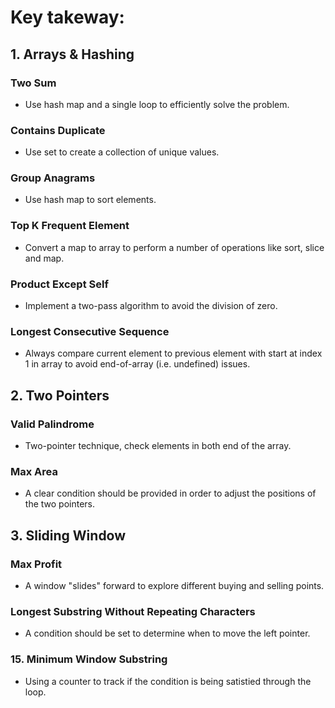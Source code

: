 # Key takeway: 

## 1. Arrays & Hashing

### Two Sum

- Use hash map and a single loop to efficiently solve the problem.

### Contains Duplicate

- Use set to create a collection of unique values.

### Group Anagrams

- Use hash map to sort elements.

### Top K Frequent Element

- Convert a map to array to perform a number of operations like sort, slice and map.

### Product Except Self

- Implement a two-pass algorithm to avoid the division of zero.

### Longest Consecutive Sequence

- Always compare current element to previous element with start at index 1 in array to avoid end-of-array (i.e. undefined) issues.

## 2. Two Pointers

### Valid Palindrome

- Two-pointer technique, check elements in both end of the array.

### Max Area

- A clear condition should be provided in order to adjust the positions of the two pointers.

## 3. Sliding Window

### Max Profit

- A window "slides" forward to explore different buying and selling points.

### Longest Substring Without Repeating Characters

- A condition should be set to determine when to move the left pointer.

### 15. Minimum Window Substring

- Using a counter to track if the condition is being satistied through the loop.
